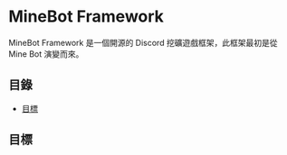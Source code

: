 # MineBot Framework
MineBot Framework 是一個開源的 Discord 挖礦遊戲框架，此框架最初是從 Mine Bot 演變而來。

## 目錄
* [目標](目標)

## 目標
